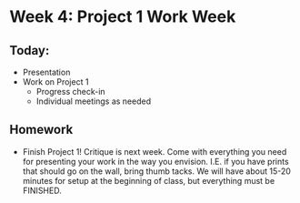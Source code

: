 # Week 4: Project 1 Work Week

## Today:
- Presentation
- Work on Project 1
  - Progress check-in
  - Individual meetings as needed

## Homework
- Finish Project 1!
Critique is next week. Come with everything you need for presenting your work in the way you envision. I.E. if you have prints that should go on the wall, bring thumb tacks.
We will have about 15-20 minutes for setup at the beginning of class, but everything must be FINISHED.
